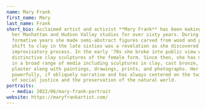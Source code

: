 ```yaml
---
name: Mary Frank
first_name: Mary
last_name: Frank
short_bio: Acclaimed artist and activist **Mary Frank** has been making art in
  her Manhattan and Hudson Valley studios for over sixty years. During her
  formative years she made semi-abstract figures carved from wood and plaster. A
  shift to clay in the late sixties was a revelation as she discovered an
  improvisatory process. In the early '70s she broke into public view with
  distinctive clay sculptures of the female form. Since then, she has made work
  in a broad range of media including sculptures in clay, cast bronze, and
  plaster along with paintings, drawings, prints, and photographs. Her work is
  powerfully, if obliquely narrative and has always centered on the twin themes
  of social justice and the preservation of the natural world.
portraits:
  - media: 2022/06/mary-frank-portrait
website: https://maryfrankartist.com/
---
```

